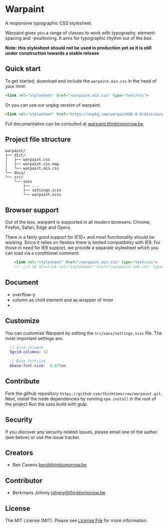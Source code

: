 # Warpaint

A responsive typographic CSS stylesheet.

Warpaint gives you a range of classes to work with typography, element-spacing and -positioning.
It aims for typographic rhythm out of the box.

**Note: this stylesheet should not be used in production yet as it is still under construction towards a stable release**

## Quick start
To get started, download and include the `warpaint.min.css` in the head of your html:
```html
<link rel="stylesheet" href="/warpaint.min.css" type="text/css">
```

Or you can use our unpkg version of warpaint.

```html
<link rel="stylesheet" href="https://unpkg.com/warpaint@0.0.9/dist/warpaint.min.css" type="text/css">
```

Full documentation can be consulted at [warpaint.thinktomorrow.be](http://warpaint.thinktomorrow.be).

## Project file structure
```
warpaint/
├── dist/
│   ├── warpaint.css
│   ├── warpaint.css.map
│   └── warpaint.min.css
└── docs/
└── src/
    └── sass
        ├── ...
        ├── settings.scss
        └── warpaint.scss
```

## Browser support
Out of the box, warpaint is supported in all modern browsers: Chrome, Firefox, Safari, Edge and Opera.

There is a fairly good support for IE10+ and most functionality should be working.
Since it relies on flexbox there is limited compatibility with IE9. For those in need for IE9 support, we provide a separate stylesheet which you can load via a conditional comment:

```html
    <link rel="stylesheet" href="/warpaint.min.css" type="text/css">
    <!--[if IE 9]><link rel="stylesheet" href="/warpaint-ie9.css" type="text/css" /><![endif]-->
```

## Document
- overflow-y
- column as child element and as wrapper of inner
- 

## Customize
You can customize Warpaint by editing the `src/sass/settings.scss` file. The most important settings are:

```sass
  // Grid columns
  $grid-columns: 12

  // Base fontsize
  $base-font-size:  0.875em
```

## Contribute

Fork the github repository `https://github.com/thinktomorrow/warpaint.git`.
Next, install the node dependencies by running `npm install` in the root of the project
Run the sass build with gulp.

## Security

If you discover any security related issues, please email one of the author (see below) or use the issue tracker.

## Creators

- Ben Cavens <ben@thinktomorrow.be>

## Contributor

- Berkmans Johnny <johnny@thinktomorrow.be>

## License

The MIT License (MIT). Please see [License File](LICENSE.md) for more information.

